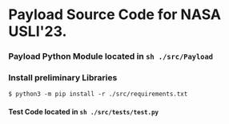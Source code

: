 # Payload Source Code for NASA USLI'23.

### Payload Python Module located in ```sh ./src/Payload```
### Install preliminary Libraries
```$ python3 -m pip install -r ./src/requirements.txt```
#### Test Code located in ```sh ./src/tests/test.py```

